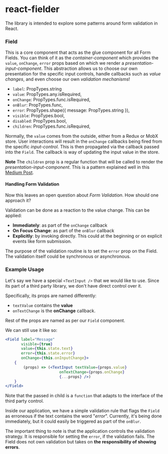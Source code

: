 # react-fielder

The library is intended to explore some patterns around form validation
in React.

### Field

This is a core component that acts as the glue component for all Form Fields.
You can think of it as the _container-component_ which provides
the `value`, `onChange`, `error` props based on which
we render a _presentation-input-component_. This abstraction allows us to choose
our own presentation for the specific input controls, handle callbacks such as _value
changes_, and even choose our own _validation mechanisms_! 

- `label`: PropTypes.string
- `value`: PropTypes.any.isRequired,
- `onChange`: PropTypes.func.isRequired,
- `onBlur`: PropTypes.func,
- `error`: PropTypes.shape({
    message: PropTypes.string
}),
- `visible`: PropTypes.bool,
- `disabled`: PropTypes.bool,
- `children`: PropTypes.func.isRequired,

Normally, the `value` comes from the outside, either from a Redux or MobX store. User interactions
will result in the `onChange` callbacks being fired from the specific _input-control_. This
is then propagated via the callback passed into the `Field`. The callback is way of
updating the input value in the store.

**Note** The `children` prop is a regular function that will be called to render
the _presentation-input-component_. This is a pattern explained well in this [Medium Post](https://medium.com/merrickchristensen/function-as-child-components-5f3920a9ace9).

#### Handling Form Validation

Now this leaves an open question about _Form Validation_. How should one approach it?

Validation can be done as a reaction to the value change. This can be applied:

- **Immediately**: as part of the `onChange` callback
- **On Focus Change**: as part of the `onBlur` callback
- **Explicitly**: by invoking directly. This could at the beginning or on explicit
events like form submission. 

The purpose of the validation routine is to set the `error` prop on the Field. The
validation itself could be synchronous or asynchronous.

### Example Usage

Let's say we have a special `<TextInput />` that we would like to use. Since its part of 
a third party library, we don't have direct control over it. 

Specifically, its props are named differently:

- `textValue` contains the **value**
- `onTextChange` is the **onChange** callback.

Rest of the props are named as per our `Field` component.

We can still use it like so:

```jsx harmony
<Field label="Message"
       visible={true}
       value={this.state.text}
       error={this.state.error}
       onChange={this.onInputChange}>
    {
        (props) => (<TextInput textValue={props.value}
                        onTextChange={props.onChange} 
                        {...props} />)
    }
</Field>
```

Note that the passed in child is a `function` that adapts to the interface of the
third party control.

Inside our application, we have a simple validation rule that flags the `Field` as erroneous
if the text contains the word "_error_". Currently, it's
being done immediately, but it could easily be triggered as part of the `onBlur`. 

The important thing to note is that the application controls the validation strategy. It is
responsible for setting the `error`, if the validation fails. The Field does not own
validation but takes on **the responsibility of showing errors**.
